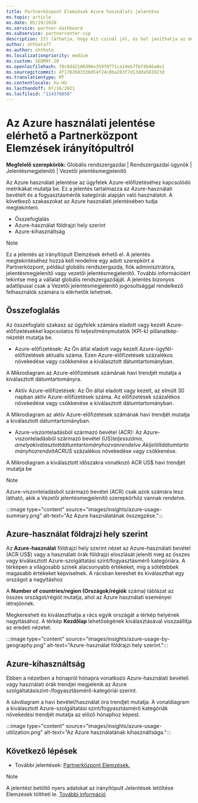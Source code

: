 ```yaml
---
title: Partnerközpont Elemzések Azure használati jelentése
ms.topic: article
ms.date: 05/19/2020
ms.service: partner-dashboard
ms.subservice: partnercenter-csp
description: Itt láthatja, hogy mit csinál jól, és hol javíthatja az ön által az ügyfelek számára értékesíteni vagy felügyelni képes Azure-előfizetések használatát.
author: shthota77
ms.author: shthota
ms.localizationpriority: medium
ms.custom: SEOMAY.20
ms.openlocfilehash: 78c8d42186d96e359f0771ca19eb7fbf4b46a8e1
ms.sourcegitcommit: 4f1702683336d54f24c0ba283f7d13dda581923d
ms.translationtype: MT
ms.contentlocale: hu-HU
ms.lasthandoff: 07/16/2021
ms.locfileid: "114376850"
---
```

# <a name="azure-usage-report-available-from-the-partner-center-insights-dashboard"></a>Az Azure használati jelentése elérhető a Partnerközpont Elemzések irányítópultról

**Megfelelő szerepkörök:** Globális rendszergazdai | Rendszergazdai ügynök | Jelentésmegjelenítő | Vezetői jelentésmegjelenítő

Az Azure használati jelentése az ügyfelek Azure-előfizetéséhez kapcsolódó metrikákat mutatja be. Ez a jelentés tartalmazza az Azure-használati bevételt és a fogyasztásmérők kategóriái alapján való használatot. A következő szakaszokat az Azure használati jelentésében tudja megtekinteni.

- Összefoglalás
- Azure-használat földrajzi hely szerint
- Azure-kihasználtság

 > [!NOTE]
 > Ez a jelentés az irányítópult Elemzések érhető el. A jelentés megtekintéséhez hozzá kell rendelnie egy adott szerepkört a Partnerközpont, például globális rendszergazda, fiók adminisztrátora, jelentésmegjelenítő vagy vezetői jelentésmegjelenítő. További információért tekintse meg a vállalat globális rendszergazdáját. A jelentés bizonyos adattípusai csak a Vezetői jelentésmegjelenítő jogosultsággal rendelkező felhasználók számára is elérhetők lehetnek.

## <a name="summary"></a>Összefoglalás

Az összefoglaló szakasz az ügyfelek számára eladott vagy kezelt Azure-előfizetésekkel kapcsolatos fő teljesítménymutatók (KPI-k) pillanatkép-nézetét mutatja be.  

- Azure-előfizetések: Az Ön által eladott vagy kezelt Azure-ügyfél-előfizetések aktuális száma.
Ezen Azure-előfizetések százalékos növekedése vagy csökkenése a kiválasztott dátumtartományban.

A Mikrodiagram az Azure-előfizetések számának havi trendjét mutatja a kiválasztott dátumtartományra.
- Aktív Azure-előfizetések: Az Ön által eladott vagy kezelt, az elmúlt 30 napban aktív Azure-előfizetések száma.
Az előfizetések százalékos növekedése vagy csökkenése a kiválasztott dátumtartományban.

A Mikrodiagram az aktív Azure-előfizetések számának havi trendjét mutatja a kiválasztott dátumtartományban.

- Azure-viszonteladásból származó bevétel (ACR): Az Azure-viszonteladásból származó bevétel (US$) teljes száma, amely a kiválasztott dátumtartományhoz van rendelve.
A kijelölt dátumtartományhoz rendelt ACR US$ százalékos növekedése vagy csökkenése. 

A Mikrodiagram a kiválasztott időszakra vonatkozó ACR US$ havi trendjét mutatja be


> [!NOTE]
 > Azure-viszonteladásból származó bevétel (ACR) csak azok számára lesz látható, akik a Vezetői jelentésmegjelenítő szerepkörhöz vannak rendelve.

:::image type="content" source="images/insights/azure-usage-summary.png" alt-text="Az Azure használatának összegzése.":::

## <a name="azure-usage-by-geography"></a>Azure-használat földrajzi hely szerint

Az **Azure-használat** földrajzi hely szerint nézet az Azure-használati bevétel (ACR US$) vagy a használati órák földrajzi eloszlását jeleníti meg az összes vagy kiválasztott Azure-szolgáltatási szint/fogyasztásmérő kategóriára. A térképen a világosabb színek alacsonyabb értékeket, míg a sötétebbek magasabb értékeket képviselnek. A rácsban kereshet és kiválaszthat egy országot a nagyításhoz 

A **Number of countries/region (Országok/régiók** száma) táblázat az összes országot/régiót mutatja, ahol az Azure használati eseményei létrejönnek.

Megkeresheti és kiválaszthatja a rács egyik országát a térkép helyének nagyításához. A térkép **Kezdőlap** lehetőségének kiválasztásával visszaállítja az eredeti nézetet.

:::image type="content" source="images/insights/azure-usage-by-geography.png" alt-text="Azure-használat földrajzi hely szerint.":::

## <a name="azure-utilization"></a>Azure-kihasználtság

Ebben a nézetben a hónapról hónapra vonatkozó Azure-használati bevételi vagy használati órák trendjei megjelenik az Azure szolgáltatásiszint-/fogyasztásmérő-kategóriái szerint. 

A sávdiagram a havi bevétel/használat óra trendjét mutatja. A vonaldiagram a kiválasztott Azure-szolgáltatási szint/fogyasztásmérő kategóriák növekedési trendjét mutatja az előző hónaphoz képest.

:::image type="content" source="images/insights/azure-usage-utilization.png" alt-text="Az Azure használatának kihasználtsága.":::

## <a name="next-steps"></a>Következő lépések

- További jelentések: [Partnerközpont Elemzések.](partner-center-insights.md)

>[!NOTE] 
> A jelentést betöltő nyers adatokat az irányítópult Jelentések letöltése Elemzések töltheti le. [További információ](insights-download-reports.md) 
